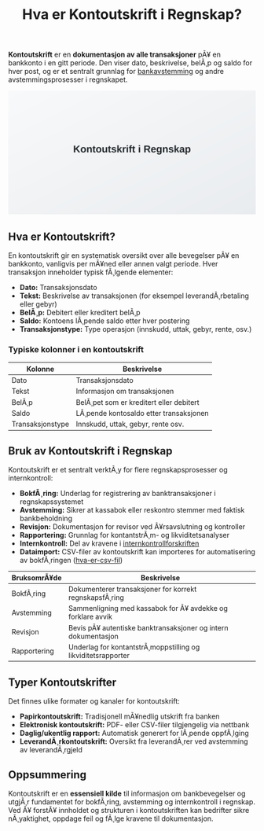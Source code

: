 ﻿---
title: "Hva er Kontoutskrift i Regnskap?"
meta_title: "Hva er Kontoutskrift i Regnskap?"
meta_description: '**Kontoutskrift** er en **dokumentasjon av alle transaksjoner** pÃ¥ en bankkonto i en gitt periode. Den viser dato, beskrivelse, belÃ¸p og saldo for hver post, ...'
slug: hva-er-kontoutskrift
type: blog
layout: pages/single
---

**Kontoutskrift** er en **dokumentasjon av alle transaksjoner** pÃ¥ en bankkonto i en gitt periode. Den viser dato, beskrivelse, belÃ¸p og saldo for hver post, og er et sentralt grunnlag for [bankavstemming](/blogs/regnskap/hva-er-bankavstemming "Hva er Bankavstemming i Regnskap? En komplett guide til bankavstemminger") og andre avstemmingsprosesser i regnskapet.

![Illustrasjon som viser en kontoutskrift i regnskap](kontoutskrift-image.svg)

## Hva er Kontoutskrift?

En kontoutskrift gir en systematisk oversikt over alle bevegelser pÃ¥ en bankkonto, vanligvis per mÃ¥ned eller annen valgt periode. Hver transaksjon inneholder typisk fÃ¸lgende elementer:

* **Dato:** Transaksjonsdato
* **Tekst:** Beskrivelse av transaksjonen (for eksempel leverandÃ¸rbetaling eller gebyr)
* **BelÃ¸p:** Debitert eller kreditert belÃ¸p
* **Saldo:** Kontoens lÃ¸pende saldo etter hver postering
* **Transaksjonstype:** Type operasjon (innskudd, uttak, gebyr, rente, osv.)

### Typiske kolonner i en kontoutskrift

| Kolonne           | Beskrivelse                                            |
|-------------------|--------------------------------------------------------|
| Dato              | Transaksjonsdato                                       |
| Tekst             | Informasjon om transaksjonen                           |
| BelÃ¸p             | BelÃ¸pet som er kreditert eller debitert                |
| Saldo             | LÃ¸pende kontosaldo etter transaksjonen                 |
| Transaksjonstype  | Innskudd, uttak, gebyr, rente osv.                     |

## Bruk av Kontoutskrift i Regnskap

Kontoutskrift er et sentralt verktÃ¸y for flere regnskapsprosesser og internkontroll:

* **BokfÃ¸ring:** Underlag for registrering av banktransaksjoner i regnskapssystemet
* **Avstemming:** Sikrer at kassabok eller reskontro stemmer med faktisk bankbeholdning
* **Revisjon:** Dokumentasjon for revisor ved Ã¥rsavslutning og kontroller
* **Rapportering:** Grunnlag for kontantstrÃ¸m- og likviditetsanalyser
* **Internkontroll:** Del av kravene i [internkontrollforskriften](/blogs/regnskap/internkontrollforskriften "Hva er Internkontrollforskriften? Guide til internkontroll i regnskap")
* **Dataimport:** CSV-filer av kontoutskrift kan importeres for automatisering av bokfÃ¸ringen ([hva-er-csv-fil](/blogs/regnskap/hva-er-csv-fil "Hva er CSV-fil? Bruk i regnskap"))

| BruksomrÃ¥de    | Beskrivelse                                                    |
|----------------|----------------------------------------------------------------|
| BokfÃ¸ring      | Dokumenterer transaksjoner for korrekt regnskapsfÃ¸ring         |
| Avstemming     | Sammenligning med kassabok for Ã¥ avdekke og forklare avvik     |
| Revisjon       | Bevis pÃ¥ autentiske banktransaksjoner og intern dokumentasjon  |
| Rapportering   | Underlag for kontantstrÃ¸moppstilling og likviditetsrapporter    |

## Typer Kontoutskrifter

Det finnes ulike formater og kanaler for kontoutskrift:

* **Papirkontoutskrift:** Tradisjonell mÃ¥nedlig utskrift fra banken
* **Elektronisk kontoutskrift:** PDF- eller CSV-filer tilgjengelig via nettbank
* **Daglig/ukentlig rapport:** Automatisk generert for lÃ¸pende oppfÃ¸lging
* **LeverandÃ¸rkontoutskrift:** Oversikt fra leverandÃ¸rer ved avstemming av leverandÃ¸rgjeld

## Oppsummering

Kontoutskrift er en **essensiell kilde** til informasjon om bankbevegelser og utgjÃ¸r fundamentet for bokfÃ¸ring, avstemming og internkontroll i regnskap. Ved Ã¥ forstÃ¥ innholdet og strukturen i kontoutskriften kan bedrifter sikre nÃ¸yaktighet, oppdage feil og fÃ¸lge kravene til dokumentasjon.




